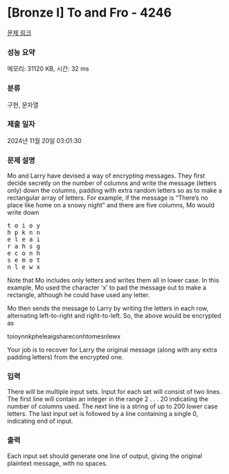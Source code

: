 # [Bronze I] To and Fro - 4246 

[문제 링크](https://www.acmicpc.net/problem/4246) 

### 성능 요약

메모리: 31120 KB, 시간: 32 ms

### 분류

구현, 문자열

### 제출 일자

2024년 11월 20일 03:01:30

### 문제 설명

<p>Mo and Larry have devised a way of encrypting messages. They first decide secretly on the number of columns and write the message (letters only) down the columns, padding with extra random letters so as to make a rectangular array of letters. For example, if the message is “There’s no place like home on a snowy night” and there are five columns, Mo would write down</p>

<pre>t o i o y
h p k n n
e l e a i
r a h s g
e c o n h
s e m o t
n l e w x
</pre>

<p>Note that Mo includes only letters and writes them all in lower case. In this example, Mo used the character ‘x’ to pad the message out to make a rectangle, although he could have used any letter.</p>

<p>Mo then sends the message to Larry by writing the letters in each row, alternating left-to-right and right-to-left. So, the above would be encrypted as</p>

<p>toioynnkpheleaigshareconhtomesnlewx</p>

<p>Your job is to recover for Larry the original message (along with any extra padding letters) from the encrypted one.</p>

### 입력 

 <p>There will be multiple input sets. Input for each set will consist of two lines. The first line will contain an integer in the range 2 . . . 20 indicating the number of columns used. The next line is a string of up to 200 lower case letters. The last input set is followed by a line containing a single 0, indicating end of input.</p>

### 출력 

 <p>Each input set should generate one line of output, giving the original plaintext message, with no spaces.</p>

